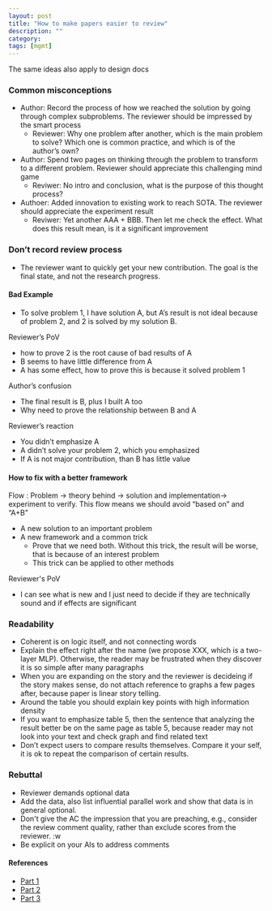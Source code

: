 ```yaml
---
layout: post
title: "How to make papers easier to review"
description: ""
category: 
tags: [mgmt]
--- 
```


The same ideas also apply to design docs

### Common misconceptions

* Author: Record the process of how we reached the solution by going through complex subproblems. The reviewer should be impressed by the smart process
    * Reviewer: Why one problem after another, which is the main problem to solve? Which one is common practice, and which is of the author’s own?
* Author: Spend two pages on thinking through the problem to transform to a different problem. Reviewer should appreciate this challenging mind game
    * Reviwer: No intro and conclusion, what is the purpose of this thought process?
* Authoer: Added innovation to existing work to reach SOTA. The reviewer should appreciate the experiment result
    * Reviwer: Yet another AAA + BBB. Then let me check the effect. What does this result mean, is it a significant improvement


### Don’t record review process

* The reviewer want to quickly get your new contribution. The goal is the final state, and not the research progress. 


#### Bad Example

* To solve problem 1, I have solution A, but A’s result is not ideal because of problem 2, and 2 is solved by my solution B.

Reviewer’s PoV
* how to prove 2 is the root cause of bad results of A
* B seems to have little difference from A
* A has some effect, how to prove this is because it solved problem 1

Author’s confusion 
* The final result is B, plus I built A too
* Why need to prove the relationship between B and A

Reviewer’s reaction
* You didn’t emphasize A
* A didn’t solve your problem 2, which you emphasized
* If A is not major contribution, than B has little value

#### How to fix with a better framework

Flow : Problem -> theory behind -> solution and implementation-> experiment to verify. This flow means we should avoid “based on” and “A+B”

* A new solution to an important problem
* A new framework and a common trick
    * Prove that we need both. Without this trick, the result will be worse, that is because of an interest problem
    * This trick can be applied to other methods

Reviewer's  PoV
* I can see what is new and I just need to decide if they are technically sound and if effects are significant 

### Readability

* Coherent is on logic itself, and not connecting words
* Explain the effect right after the name (we propose XXX, which is a two-layer MLP). Otherwise, the reader may be frustrated when they discover it is so simple after many paragraphs
* When you are expanding on the story and the reviewer is decideing if the story makes sense, do not attach reference to graphs a few pages after, because paper is linear story telling.
* Around the table you should explain key points with high information density
* If you want to emphasize table 5, then the sentence that analyzing the result better be on the same page as table 5, because reader may not look into your text and check graph and find related text
* Don’t expect users to compare results themselves. Compare it your self, it is ok to repeat the comparison of certain results.


### Rebuttal

* Reviewer demands optional data 
 * Add the data, also list influential parallel work and show that data is in general optional.
* Don't give the AC the impression that you are preaching, e.g., consider the review comment quality, rather than exclude scores from the reviewer.     :w
* Be explicit on your AIs to address comments


#### References
* [Part 1](https://zhuanlan.zhihu.com/p/593195527?utm_psn=1891416355938488621)
* [Part 2](https://zhuanlan.zhihu.com/p/639732057?utm_psn=1891421342198374587)
* [Part 3](https://zhuanlan.zhihu.com/p/602024489?utm_psn=1891533104608433589)


 


